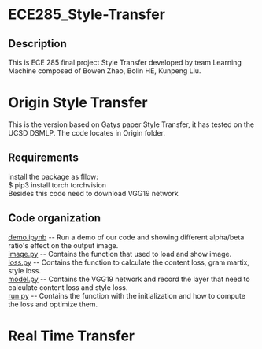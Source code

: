 # ECE285_Style-Transfer


## Description
This is ECE 285 final project Style Transfer developed by team Learning Machine composed of Bowen Zhao, Bolin HE, Kunpeng Liu.



Origin Style Transfer
===========
This is the version based on Gatys paper Style Transfer, it has tested on the UCSD DSMLP.
The code locates in Origin folder.

## Requirements

install the package as fllow:  
 $ pip3 install torch torchvision  
Besides this code need to download VGG19 network  

## Code organization

[demo.ipynb](https://github.com/Soolizo/ECE285_Style-Transfer/blob/master/Origin/Demo.ipynb) -- Run a demo of our code and showing different alpha/beta ratio's effect on the output image.  
[image.py](https://github.com/Soolizo/ECE285_Style-Transfer/blob/master/Origin/image.py) -- Contains the function that used to load and show image.  
[loss.py](https://github.com/Soolizo/ECE285_Style-Transfer/blob/master/Origin/loss.py) -- Contains the function to calculate the content loss, gram martix, style loss.  
[model.py](https://github.com/Soolizo/ECE285_Style-Transfer/blob/master/Origin/model.py) -- Contains the VGG19 network and record the layer that need to calculate content loss and style loss.  
[run.py](https://github.com/Soolizo/ECE285_Style-Transfer/blob/master/Origin/run.py) -- Contains the function with the initialization and how to compute the loss and optimize them.  



Real Time Transfer
===========
